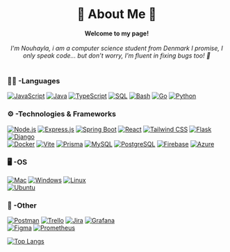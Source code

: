 
<h1 align="center">🤠 About Me 🤠</h1>

<p align="center">
    <b>Welcome to my page!</b><br><br>
    <i>
        I'm Nouhayla, i am a computer science student from Denmark  I promise, I only speak code... but don’t worry, I’m fluent in fixing bugs too! 🐜<br>
    </i><br>
</p>


### 👨‍💻 -Languages

[![JavaScript](https://img.shields.io/badge/javascript-black?style=for-the-badge&logo=javascript)](https://www.javascript.com/)
[![Java](https://img.shields.io/badge/java-black?style=for-the-badge&logo=openjdk)](https://www.java.com/en/)
[![TypeScript](https://img.shields.io/badge/typescript-black?style=for-the-badge&logo=typescript)](https://www.typescriptlang.org/)
[![SQL](https://img.shields.io/badge/sql-black?style=for-the-badge&logo=mariadb)](https://www.w3schools.com/sql/sql_intro.asp)
[![Bash](https://img.shields.io/badge/bash-black?style=for-the-badge&logo=gnu-bash&logoColor=white)](https://en.wikipedia.org/wiki/Bash_(Unix_shell))
[![Go](https://img.shields.io/badge/go-black?style=for-the-badge&logo=go)](https://go.dev/)
[![Python](https://img.shields.io/badge/Python-black?style=for-the-badge&logo=python)](https://www.python.org/)  



### ⚙️ -Technologies & Frameworks

[![Node.js](https://img.shields.io/badge/node.js-black?style=for-the-badge&logo=node.js)](https://nodejs.org/en)
[![Express.js](https://img.shields.io/badge/express-black?style=for-the-badge&logo=express)](https://expressjs.com/)
[![Spring Boot](https://img.shields.io/badge/Spring%20Boot-black?style=for-the-badge&logo=spring-boot)](https://spring.io/)
[![React](https://img.shields.io/badge/react-black?style=for-the-badge&logo=react)](https://react.dev/)
[![Tailwind CSS](https://img.shields.io/badge/tailwindcss-black?style=for-the-badge&logo=tailwind-css)](https://tailwindcss.com/)
[![Flask](https://img.shields.io/badge/Flask-black?style=for-the-badge&logo=flask)](https://flask.palletsprojects.com/)  
[![Django](https://img.shields.io/badge/Django-black?style=for-the-badge&logo=django)](https://www.djangoproject.com/)  
[![Docker](https://img.shields.io/badge/Docker-black?style=for-the-badge&logo=docker)](https://www.docker.com/)
[![Vite](https://img.shields.io/badge/vite-black?style=for-the-badge&logo=vite)](https://vitejs.dev/)
[![Prisma](https://img.shields.io/badge/prisma-black?style=for-the-badge&logo=prisma)](https://www.prisma.io/)
[![MySQL](https://img.shields.io/badge/mysql-black?style=for-the-badge&logo=mysql)](https://www.mysql.com/)
[![PostgreSQL](https://img.shields.io/badge/PostgreSQL-black?style=for-the-badge&logo=postgresql)](https://www.postgresql.org/)
[![Firebase](https://img.shields.io/badge/Firebase-black?style=for-the-badge&logo=firebase)](https://firebase.google.com/)
[![Azure](https://img.shields.io/badge/Azure-black?style=for-the-badge&logo=microsoft-azure)](https://azure.microsoft.com/en-us/)


### 🖥️ -OS

[![Mac](https://img.shields.io/badge/mac-black?style=for-the-badge&logo=apple)](https://www.apple.com/)
[![Windows](https://img.shields.io/badge/windows-black?style=for-the-badge&logo=windows)](https://www.microsoft.com/en-us/windows)
[![Linux](https://img.shields.io/badge/Linux-black?style=for-the-badge&logo=linux)](https://www.linux.org/)  
[![Ubuntu](https://img.shields.io/badge/linux-black?style=for-the-badge&logo=Linux)]([https://Ubuntu.org])

### 📱 -Other

[![Postman](https://img.shields.io/badge/Postman-black?style=for-the-badge&logo=postman)](https://www.postman.com/)
[![Trello](https://img.shields.io/badge/Trello-black?style=for-the-badge&logo=trello)](https://trello.com/home)
[![Jira](https://img.shields.io/badge/Jira-black?style=for-the-badge&logo=jira)](https://www.atlassian.com/software/jira)
[![Grafana](https://img.shields.io/badge/Grafana-black?style=for-the-badge&logo=grafana)](https://grafana.com/)  
[![Figma](https://img.shields.io/badge/Figma-black?style=for-the-badge&logo=figma)](https://www.figma.com/)
[![Prometheus](https://img.shields.io/badge/Prometheus-black?style=for-the-badge&logo=prometheus)](https://prometheus.io/)  

[![Top Langs](https://github-readme-stats.vercel.app/api/top-langs/?username=Nouhayla-code&hide=css,html&theme=transparent&hide_border=true&title_color=e6edf3&text_color=e6edf3)](https://github.com/Nouhayla-code/github-readme-stats)


